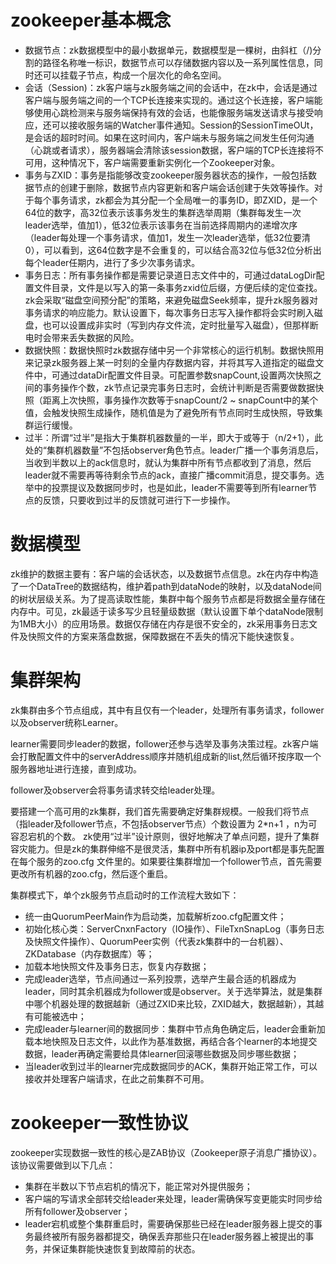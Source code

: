 # zookeeper基本概念
- 数据节点：zk数据模型中的最小数据单元，数据模型是一棵树，由斜杠（/)分割的路径名称唯一标识，数据节点可以存储数据内容以及一系列属性信息，同时还可以挂载子节点，构成一个层次化的命名空间。
- 会话（Session)：zk客户端与zk服务端之间的会话中，在zk中，会话是通过客户端与服务端之间的一个TCP长连接来实现的。通过这个长连接，客户端能够使用心跳检测来与服务端保持有效的会话，也能像服务端发送请求与接受响应，还可以接收服务端的Watcher事件通知。Session的SessionTimeOUt，是会话的超时时间。如果在这时间内，客户端未与服务端之间发生任何沟通（心跳或者请求），服务器端会清除该session数据，客户端的TCP长连接将不可用，这种情况下，客户端需要重新实例化一个Zookeeper对象。
- 事务与ZXID：事务是指能够改变zookeeper服务器状态的操作，一般包括数据节点的创建于删除，数据节点内容更新和客户端会话创建于失效等操作。对于每个事务请求，zk都会为其分配一个全局唯一的事务ID，即ZXID，是一个64位的数字，高32位表示该事务发生的集群选举周期（集群每发生一次leader选举，值加1），低32位表示该事务在当前选择周期内的递增次序（leader每处理一个事务请求，值加1，发生一次leader选举，低32位要清0），可以看到，这64位数字是不会重复的，可以结合高32位与低32位分析出每个leader任期内，进行了多少次事务请求。
- 事务日志：所有事务操作都是需要记录道日志文件中的，可通过dataLogDir配置文件目录，文件是以写入的第一条事务zxid位后缀，方便后续的定位查找。zk会采取“磁盘空间预分配”的策略，来避免磁盘Seek频率，提升zk服务器对事务请求的响应能力。默认设置下，每次事务日志写入操作都将会实时刷入磁盘，也可以设置成非实时（写到内存文件流，定时批量写入磁盘），但那样断电时会带来丢失数据的风险。
- 数据快照：数据快照时zk数据存储中另一个非常核心的运行机制。数据快照用来记录zk服务器上某一时刻的全量内存数据内容，并将其写入道指定的磁盘文件中，可通过dataDir配置文件目录。可配置参数snapCount,设置两次快照之间的事务操作个数，zk节点记录完事务日志时，会统计判断是否需要做数据快照（距离上次快照，事务操作次数等于snapCount/2 ~ snapCount中的某个值，会触发快照生成操作，随机值是为了避免所有节点同时生成快照，导致集群运行缓慢。
- 过半：所谓“过半”是指大于集群机器数量的一半，即大于或等于（n/2+1），此处的“集群机器数量”不包括observer角色节点。leader广播一个事务消息后，当收到半数以上的ack信息时，就认为集群中所有节点都收到了消息，然后leader就不需要再等待剩余节点的ack，直接广播commit消息，提交事务。选举中的投票提议及数据同步时，也是如此，leader不需要等到所有learner节点的反馈，只要收到过半的反馈就可进行下一步操作。

# 数据模型
zk维护的数据主要有：客户端的会话状态，以及数据节点信息。zk在内存中构造了一个DataTree的数据结构，维护着path到dataNode的映射，以及dataNode间的树状层级关系。为了提高读取性能，集群中每个服务节点都是将数据全量存储在内存中。可见，zk最适于读多写少且轻量级数据（默认设置下单个dataNode限制为1MB大小）的应用场景。数据仅存储在内存是很不安全的，zk采用事务日志文件及快照文件的方案来落盘数据，保障数据在不丢失的情况下能快速恢复。

# 集群架构
zk集群由多个节点组成，其中有且仅有一个leader，处理所有事务请求，follower以及observer统称Learner。

learner需要同步leader的数据，follower还参与选举及事务决策过程。zk客户端会打散配置文件中的serverAddress顺序并随机组成新的list,然后循环按序取一个服务器地址进行连接，直到成功。

follower及observer会将事务请求转交给leader处理。

要搭建一个高可用的zk集群，我们首先需要确定好集群规模。一般我们将节点（指leader及follower节点，不包括observer节点）个数设置为 2*n+1 ，n为可容忍宕机的个数。 zk使用“过半”设计原则，很好地解决了单点问题，提升了集群容灾能力。但是zk的集群伸缩不是很灵活，集群中所有机器ip及port都是事先配置在每个服务的zoo.cfg 文件里的。如果要往集群增加一个follower节点，首先需要更改所有机器的zoo.cfg，然后逐个重启。

集群模式下，单个zk服务节点启动时的工作流程大致如下：
- 统一由QuorumPeerMain作为启动类，加载解析zoo.cfg配置文件；
- 初始化核心类：ServerCnxnFactory（IO操作）、FileTxnSnapLog（事务日志及快照文件操作）、QuorumPeer实例（代表zk集群中的一台机器）、ZKDatabase（内存数据库）等；
- 加载本地快照文件及事务日志，恢复内存数据；
- 完成leader选举，节点间通过一系列投票，选举产生最合适的机器成为leader，同时其余机器成为follower或是observer。关于选举算法，就是集群中哪个机器处理的数据越新（通过ZXID来比较，ZXID越大，数据越新），其越有可能被选中；
- 完成leader与learner间的数据同步：集群中节点角色确定后，leader会重新加载本地快照及日志文件，以此作为基准数据，再结合各个learner的本地提交数据，leader再确定需要给具体learner回滚哪些数据及同步哪些数据；
- 当leader收到过半的learner完成数据同步的ACK，集群开始正常工作，可以接收并处理客户端请求，在此之前集群不可用。

# zookeeper一致性协议
zookeeper实现数据一致性的核心是ZAB协议（Zookeeper原子消息广播协议）。该协议需要做到以下几点：
- 集群在半数以下节点宕机的情况下，能正常对外提供服务；
- 客户端的写请求全部转交给leader来处理，leader需确保写变更能实时同步给所有follower及observer；
- leader宕机或整个集群重启时，需要确保那些已经在leader服务器上提交的事务最终被所有服务器都提交，确保丢弃那些只在leader服务器上被提出的事务，并保证集群能快速恢复到故障前的状态。
